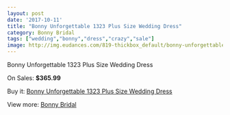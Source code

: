 ```yaml
---
layout: post
date: '2017-10-11'
title: "Bonny Unforgettable 1323 Plus Size Wedding Dress"
category: Bonny Bridal
tags: ["wedding","bonny","dress","crazy","sale"]
image: http://img.eudances.com/819-thickbox_default/bonny-unforgettable-1323-plus-size-wedding-dress.jpg
---
```

Bonny Unforgettable 1323 Plus Size Wedding Dress

On Sales: **$365.99**
<a href="https://www.eudances.com/en/bonny-bridal/278-bonny-unforgettable-1323-plus-size-wedding-dress.html"><amp-img layout="responsive" width="600" height="600" src="//img.eudances.com/819-thickbox_default/bonny-unforgettable-1323-plus-size-wedding-dress.jpg" alt="Bonny Unforgettable 1323 Plus Size Wedding Dress 0" /></a>
<a href="https://www.eudances.com/en/bonny-bridal/278-bonny-unforgettable-1323-plus-size-wedding-dress.html"><amp-img layout="responsive" width="600" height="600" src="//img.eudances.com/820-thickbox_default/bonny-unforgettable-1323-plus-size-wedding-dress.jpg" alt="Bonny Unforgettable 1323 Plus Size Wedding Dress 1" /></a>

Buy it: [Bonny Unforgettable 1323 Plus Size Wedding Dress](https://www.eudances.com/en/bonny-bridal/278-bonny-unforgettable-1323-plus-size-wedding-dress.html "Bonny Unforgettable 1323 Plus Size Wedding Dress")

View more: [Bonny Bridal](https://www.eudances.com/en/3-bonny-bridal "Bonny Bridal")